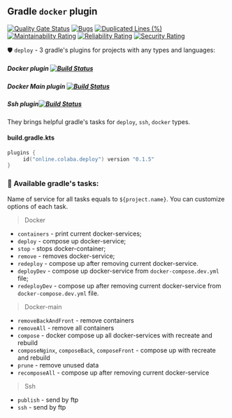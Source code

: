 ## Gradle `docker` plugin

[![Quality Gate Status](https://sonarcloud.io/api/project_badges/measure?project=steklopod_gradle-docker-plugin&metric=alert_status)](https://sonarcloud.io/dashboard?id=steklopod_gradle-docker-plugin)
[![Bugs](https://sonarcloud.io/api/project_badges/measure?project=steklopod_gradle-docker-plugin&metric=bugs)](https://sonarcloud.io/dashboard?id=steklopod_gradle-docker-plugin)
[![Duplicated Lines (%)](https://sonarcloud.io/api/project_badges/measure?project=steklopod_gradle-docker-plugin&metric=duplicated_lines_density)](https://sonarcloud.io/dashboard?id=steklopod_gradle-docker-plugin)
[![Maintainability Rating](https://sonarcloud.io/api/project_badges/measure?project=steklopod_gradle-docker-plugin&metric=sqale_rating)](https://sonarcloud.io/dashboard?id=steklopod_gradle-docker-plugin)
[![Reliability Rating](https://sonarcloud.io/api/project_badges/measure?project=steklopod_gradle-docker-plugin&metric=reliability_rating)](https://sonarcloud.io/dashboard?id=steklopod_gradle-docker-plugin)
[![Security Rating](https://sonarcloud.io/api/project_badges/measure?project=steklopod_gradle-docker-plugin&metric=security_rating)](https://sonarcloud.io/dashboard?id=steklopod_gradle-docker-plugin)

🛡️ `deploy` - 3 gradle's plugins for projects with any types and languages:
##### Docker plugin [![Build Status](https://travis-ci.org/steklopod/gradle-docker-plugin.svg?branch=master)](https://travis-ci.org/steklopod/gradle-docker-plugin)
##### Docker Main plugin [![Build Status](https://travis-ci.org/steklopod/gradle-docker-main-plugin.svg?branch=master)](https://travis-ci.org/steklopod/gradle-docker-main-plugin)
##### Ssh plugin[![Build Status](https://travis-ci.org/steklopod/gradle-ssh-plugin.svg?branch=master)](https://travis-ci.org/steklopod/gradle-ssh-plugin)

They brings helpful gradle's tasks for `deploy`, `ssh`, `docker` types.

#### build.gradle.kts

```kotlin
plugins {
     id("online.colaba.deploy") version "0.1.5"
}
```

### 🎯 Available gradle's tasks:

Name of service for all tasks equals to `${project.name}`. You can customize options of each task.

> Docker
* `containers` - print current docker-services;
* `deploy`     - compose up docker-service;
* `stop`       - stops docker-container;
* `remove`     - removes docker-service;
* `redeploy`   - compose up after removing current docker-service.
* `deployDev` - compose up  docker-service from `docker-compose.dev.yml` file;
* `redeployDev` - compose up after removing current docker-service from `docker-compose.dev.yml` file.

> Docker-main
* `removeBackAndFront` - remove containers
* `removeAll` - remove all containers
* `compose` - docker compose up all docker-services with recreate and rebuild
* `composeNginx`, `composeBack`, `composeFront` - compose up with recreate and rebuild
* `prune` - remove unused data
* `recomposeAll` - compose up after removing current docker-service

> Ssh
* `publish` - send by ftp
* `ssh` - send by ftp
